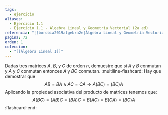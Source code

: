 ```yaml
---
tags:
  - ejercicio
aliases:
  - Ejercicio 1.1
  - Ejercicio 1.1 - Álgebra Lineal y Geometría Vectorial (2a ed)
referencia: "[[borobia2019algebra2e|Álgebra Lineal y Geometría Vectorial (2a ed)]]"
pagina: 72
orden: 1
coleccion:
  - "[[Álgebra Lineal I]]"
---
```

Dadas tres matrices $A$, $B$, y $C$ de orden $n$, demuestre que si $A$ y $B$ conmutan y $A$ y $C$ conmutan  entonces $A$ y $BC$ conmutan.
:multiline-flashcard:
Hay que demostrar que $$AB=BA \land AC=CA \Rightarrow A(BC)=(BC)A$$
Aplicando la propiedad asociativa del producto de matrices tenemos que:
$$A(BC)=(AB)C=(BA)C=B(AC)=B(CA)=(BC)A$$
:flashcard-end:
